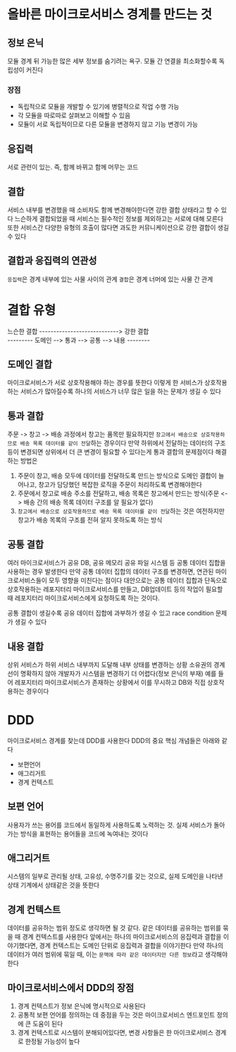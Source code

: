 # 올바른 마이크로서비스 경계를 만드는 것

## 정보 은닉
모듈 경계 뒤 가능한 많은 세부 정보를 숨기려는 욕구.
모듈 간 연결을 최소화할수록 독립성이 커진다

### 장점
- 독립적으로 모듈을 개발할 수 있기에 병렬적으로 작업 수행 가능
- 각 모듈을 따로따로 살펴보고 이해할 수 있음
- 모듈이 서로 독립적이므로 다른 모듈을 변경하지 않고 기능 변경이 가능

## 응집력
서로 관련이 있는. 즉, 함께 바뀌고 함께 머무는 코드

## 결합
서비스 내부를 변경했을 때 소비자도 함께 변경해야한다면 강한 결합 상태라고 할 수 있다
느슨하게 결합되었을 때 서비스는 필수적인 정보를 제외하고는 서로에 대해 모른다
또한 서비스간 다양한 유형의 호출이 많다면 과도한 커뮤니케이션으로 강한 결합이 생길 수 있다

## 결합과 응집력의 연관성
`응집력`은 경계 내부에 있는 사물 사이의 관계
`결합`은 경계 너머에 있는 사물 간 관계

# 결합 유형

느슨한 결합 ----------------------------> 강한 결합<br/>
--------- 도메인 --> 통과 --> 공통 --> 내용 --------

## 도메인 결합
마이크로서비스가 서로 상호작용해야 하는 경우를 뜻한다
이렇게 한 서비스가 상호작용하는 서비스가 많아질수록 하나의 서비스가 너무 많은 일을 하는 문제가 생길 수 있다

## 통과 결합
주문 -> 창고 -> 배송 과정에서 창고는 품목만 필요하지만 `창고에서 배송으로 상호작용하므로 배송 목록 데이터를 같이 전달`하는 경우이다
만약 하위에서 전달하는 데이터의 구조 등이 변경되면 상위에서 더 큰 변경이 필요할 수 있다는게 통과 결합의 문제점이다
해결하는 방법은
1. 주문이 창고, 배송 모두에 데이터를 전달하도록 만드는 방식으로 도메인 결합이 늘어나고, 창고가 담당했던 복잡한 로직을 주문이 처리하도록 변경해야한다
2. 주문에서 창고로 배송 주소를 전달하고, 배송 목록은 창고에서 만드는 방식(주문 <-> 배송 간의 배송 목록 데이터 구조를 알 필요가 없다)
3. `창고에서 배송으로 상호작용하므로 배송 목록 데이터를 같이 전달`하는 것은 여전하지만 창고가 배송 목록의 구조를 전혀 알지 못하도록 하는 방식

## 공통 결합
여러 마이크로서비스가 공유 DB, 공유 메모리 공유 파일 시스템 등 공통 데이터 집합을 사용하는 경우 발생한다
만약 공통 데이터 집합의 데이터 구조를 변경하면, 연관된 마이크로서비스들이 모두 영향을 미친다는 점이다
대안으로는 공통 데이터 집합과 단독으로 상호작용하는 레포지터리 마이크로서비스를 만들고, DB업데이트 등의 작업이 필요할 때 레포지터리 마이크로서비스에게 요청하도록 하는 것이다.

공통 결합이 생길수록 공유 데이터 집합에 과부하가 생길 수 있고 race condition 문제가 생길 수 있다

## 내용 결합
상위 서비스가 하위 서비스 내부까지 도달해 내부 상태를 변경하는 상황
소유권의 경계선이 명확하지 않아 개발자가 시스템을 변경하기 더 어렵다(정보 은닉의 부재)
예를 들어 레포지터리 마이크로서비스가 존재하는 상황에서 이를 무시하고 DB와 직접 상호작용하는 경우이다

# DDD
마이크로서비스 경계를 찾는데 DDD를 사용한다
DDD의 중요 핵심 개념들은 아래와 같다
- 보편언어
- 애그리거트
- 경계 컨텍스트

## 보편 언어
사용자가 쓰는 용어를 코드에서 동일하게 사용하도록 노력하는 것.
실제 서비스가 돌아가는 방식을 표현하는 용어들을 코드에 녹여내는 것이다

## 애그리거트
시스템의 일부로 관리될 상태, 고유성, 수명주기를 갖는 것으로, 실제 도메인을 나타낸 상태 기계에서 상태같은 것을 뜻한다

## 경계 컨텍스트
데이터를 공유하는 범위 정도로 생각하면 될 것 같다.
같은 데이터를 공유하는 범위를 묶을 때 경계 컨텍스트를 사용한다
앞에서는 하나의 마이크로서비스의 응집력과 결합을 이야기했다면, 경계 컨텍스트는 도메인 단위로 응집력과 결합을 이야기한다
만약 하나의 데이터가 여러 범위에 묶일 때, 이는 `문맥에 따라 같은 데이터지만 다른 정보`라고 생각해야한다

## 마이크로서비스에서 DDD의 장점
1. 경계 컨텍스트가 정보 은닉에 명시적으로 사용된다
2. 공통적 보편 언어를 정의하는 데 중점을 두는 것은 마이크로서비스 엔드포인트 정의에 큰 도움이 된다
3. 경계 컨텍스트로 시스템이 분해되어있다면, 변경 사항들은 한 마이크로서비스 경계로 한정될 가능성이 높다
